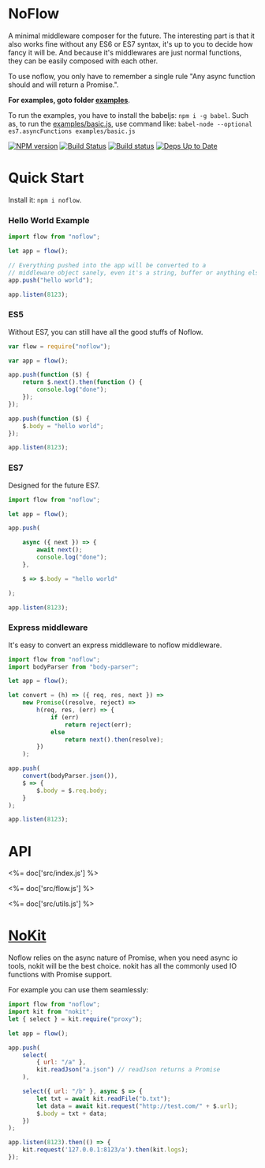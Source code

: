 # NoFlow

A minimal middleware composer for the future.
The interesting part is that it also works fine without any ES6 or ES7 syntax,
it's up to you to decide how fancy it will be. And because it's middlewares are just normal
functions, they can be easily composed with each other.

To use noflow, you only have to remember a single rule "Any async function should and will return a Promise.".

**For examples, goto folder [examples](examples)**.

To run the examples, you have to install the babeljs: `npm i -g babel`.
Such as, to run the [examples/basic.js](examples/basic.js), use command like:
`babel-node --optional es7.asyncFunctions examples/basic.js`

[![NPM version](https://badge.fury.io/js/noflow.svg)](http://badge.fury.io/js/noflow) [![Build Status](https://travis-ci.org/ysmood/noflow.svg)](https://travis-ci.org/ysmood/noflow) [![Build status](https://ci.appveyor.com/api/projects/status/github/ysmood/noflow?svg=true)](https://ci.appveyor.com/project/ysmood/noflow) [![Deps Up to Date](https://david-dm.org/ysmood/noflow.svg?style=flat)](https://david-dm.org/ysmood/noflow)

# Quick Start

Install it: `npm i noflow`.

### Hello World Example

```javascript
import flow from "noflow";

let app = flow();

// Everything pushed into the app will be converted to a
// middleware object sanely, even it's a string, buffer or anything else.
app.push("hello world");

app.listen(8123);
```

### ES5

Without ES7, you can still have all the good stuffs of Noflow.

```javascript
var flow = require("noflow");

var app = flow();

app.push(function ($) {
    return $.next().then(function () {
        console.log("done");
    });
});

app.push(function ($) {
    $.body = "hello world";
});

app.listen(8123);
```

### ES7

Designed for the future ES7.

```javascript
import flow from "noflow";

let app = flow();

app.push(

    async ({ next }) => {
        await next();
        console.log("done");
    },

    $ => $.body = "hello world"

);

app.listen(8123);
```

### Express middleware

It's easy to convert an express middleware to noflow middleware.

```javascript
import flow from "noflow";
import bodyParser from "body-parser";

let app = flow();

let convert = (h) => ({ req, res, next }) =>
    new Promise((resolve, reject) =>
        h(req, res, (err) => {
            if (err)
                return reject(err);
            else
                return next().then(resolve);
        })
    );

app.push(
    convert(bodyParser.json()),
    $ => {
        $.body = $.req.body;
    }
);

app.listen(8123);

```

# API

<%= doc['src/index.js'] %>

<%= doc['src/flow.js'] %>

<%= doc['src/utils.js'] %>

# [NoKit](https://github.com/ysmood/nokit)

Noflow relies on the async nature of Promise, when you need async io tools, nokit will be the best choice.
nokit has all the commonly used IO functions with Promise support.

For example you can use them seamlessly:

```js
import flow from "noflow";
import kit from "nokit";
let { select } = kit.require("proxy");

let app = flow();

app.push(
    select(
        { url: "/a" },
        kit.readJson("a.json") // readJson returns a Promise
    ),

    select({ url: "/b" }, async $ => {
        let txt = await kit.readFile("b.txt");
        let data = await kit.request("http://test.com/" + $.url);
        $.body = txt + data;
    })
);

app.listen(8123).then(() => {
    kit.request('127.0.0.1:8123/a').then(kit.logs);
});
```
